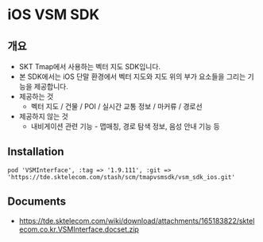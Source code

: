 # iOS VSM SDK

## 개요
* SKT Tmap에서 사용하는 벡터 지도 SDK입니다.
* 본 SDK에서는 iOS 단말 환경에서 벡터 지도와 지도 위의 부가 요소들을 그리는 기능을 제공합니다.
* 제공하는 것
    * 벡터 지도 / 건물 / POI / 실시간 교통 정보 / 마커류 / 경로선
* 제공하지 않는 것
    * 내비게이션 관련 기능 - 맵매칭, 경로 탐색 정보, 음성 안내 기능 등

## Installation

```
pod 'VSMInterface', :tag => '1.9.111', :git => 'https://tde.sktelecom.com/stash/scm/tmapvsmsdk/vsm_sdk_ios.git'
```

## Documents
* https://tde.sktelecom.com/wiki/download/attachments/165183822/sktelecom.co.kr.VSMInterface.docset.zip